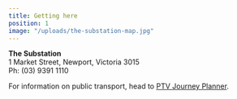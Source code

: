 ```yaml
---
title: Getting here
position: 1
image: "/uploads/the-substation-map.jpg"
---
```


**The Substation**<br>
1 Market Street, Newport, Victoria 3015<br>
Ph: (03) 9391 1110<br>

For information on public transport, head to [PTV Journey Planner](http://ptv.vic.gov.au/journey#jpsearch%5Baction%5D=showPlanner).
